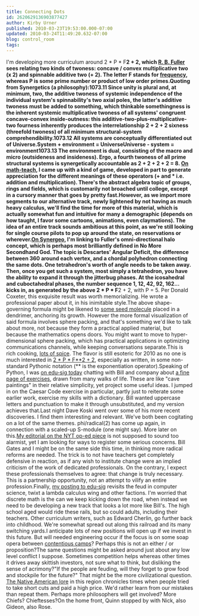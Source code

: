 ```yaml
---
title: Connecting Dots
id: 2620629136903877427
author: Kirby Urner
published: 2010-03-23T19:53:00.000-07:00
updated: 2010-03-24T11:49:20.632-07:00
blog: control_room
tags: 
---
```


I'm developing more curriculum around 2 * P * F**2 + 2, which [R. B. Fuller](http://mybizmo.blogspot.com/2006/02/valentines-day-2006.html) sees relating two kinds of twoness: concave / convex multiplicative two (x 2) and spinnable additive two (+ 2).  The letter F stands for [frequency](http://controlroom.blogspot.com/2009/12/angle-frequency.html), whereas P is some prime number or product of low order primes.Quoting from Synergetics (a philosophy):1073.11 Since unity is plural and, at minimum, two, the additive twoness of systemic independence of the individual system's spinnability's two axial poles, the latter's additive twoness must be added to something, which thinkable somethingness is the inherent systemic multiplicative twoness of all systems' congruent concave-convex inside-outness: this additive-two-plus-multiplicative-two fourness inherently produces the interrelationship 2 + 2 + 2 sixness (threefold twoness) of all minimum structural-system comprehendibility.1073.12  All systems are conceptually differentiated out of Universe.System + environment = UniverseUniverse - system = environment1073.13 The environment is dual, consisting of the macro and micro (outsideness and insideness). Ergo, a fourth twoness of all prime structural systems is synergetically accountable as  2 + 2 + 2 + 2 = 8. [On math-teach](http://mathforum.org/kb/message.jspa?messageID=7018329&tstart=0), I came up with a kind of game, developed in part to generate appreciation for the different meanings of these operators (+ and * i.e. addition and multiplication).  There's the abstract algebra topic of groups, rings and fields, which is customarily not broached until college, except in a cursory manner that goes by pretty fast.However, as we import more segments to our alternative track, newly lightened by not having as much heavy calculus, we'll find the time for more of this material, which is actually somewhat fun and intuitive for many a demographic (depends on how taught, I favor some cartoons, animations, even claymations).  The idea of an entire track sounds ambitious at this point, as we're still looking for single course pilots to pop up around the state, on reservations or wherever.[On Synergeo](http://groups.yahoo.com/group/synergeo/message/58077), I'm linking to Fuller's omni-directional halo concept, which is perhaps most brilliantly defined in No More Secondhand God.  The topic is Descartes' Angular Deficit, the difference between 360 around each vertex, and a chordal polyhedron connecting the same dots.  One tetrahedron's worth of angle needs to be taken away.  Then, once you get such a system, most simply a tetrahedron, you have the ability to expand it through the jitterbug phases.  At the icosahedral and cuboctahedral phases, the number sequence 1, 12, 42, 92, 162... kicks in, as generated by the above 2 * P * F**2 + 2, with P = 5.  Per Donald Coxeter, this exquisite result was worth memorializing.  He wrote a professional paper about it, in his inimitable style.The above shape-governing formula might be likened to [some seed molecule](http://worldgame.blogspot.com/2010/03/towards-nanoscience.html) placed in a dendrimer, anchoring its growth.  However the more formal visualization of said formula involves sphere packing, and that's something we'd like to talk about more, not because they form a practical applied material, but because the mathematics opens doors.  You might want to move to hyper-dimensional sphere packing, which has practical applications in optimizing communications channels, while keeping conversations separate.This is rich cooking, [lots of spice](http://controlroom.blogspot.com/2009/11/spice-trade.html).  The flavor is still esoteric for 2010 as no one is much interested in [2 * P * F**2 + 2](http://www.4dsolutions.net/synergetica/synergetica2.html), especially as written, in some non-standard Pythonic notation (** is the exponentiation operator).Speaking of Python, I was [on edu-sig today](http://mail.python.org/pipermail/edu-sig/2010-March/009867.html) chatting with Bill and company about [a fine page of exercises](http://www.cse.msu.edu/%7Ecse231/PracticeOfComputingUsingPython/index.php), drawn from many walks of life.  These are like "cave paintings" in their relative simplicity, yet project some useful ideas.  I jumped in on the Caesar Code exercise in particular, partly just to reiterate some earlier work, exercise my skills with a dictionary.  Bill wanted uppercase letters and punctuation to make it through unsubstituted, and my version achieves that.Last night Dave Koski went over some of his more recent discoveries.  I find them interesting and relevant.  We've both been cogitating on a lot of the same themes. phi/radical(2) has come up again, in connection with a scaled-up S-module (one might say).  More later on this.[My editorial on the NYT op-ed piece](http://worldgame.blogspot.com/2010/03/responding-to-op-ed.html) is not supposed to sound too alarmist, yet I am looking for ways to register some serious concerns.  Bill Gates and I might be on the same side this time, in thinking more radical reforms are needed.  The trick is to not have teachers get completely defensive in reaction, as if any wish to institute change were an implied criticism of the work of dedicated professionals.  On the contrary, I expect these professionals themselves to agree:  that change is truly necessary.  This is a partnership opportunity, not an attempt to vilify an entire profession.Finally, [my posting to edu-sig](http://mail.python.org/pipermail/edu-sig/2010-March/009867.html) revisits the feud in computer science, twixt a lambda calculus wing and other factions.  I'm worried that discrete math is the can we keep kicking down the road, when instead we need to be developing a new track that looks a lot more like Bill's.  The high school aged would ride these rails, but so could adults, including their teachers.  Other curriculum writers, such as Edward Cherlin, go further back into childhood.  We're somewhat spread out along this railroad and its many switching yards.I anticipate lots of new positions will open up if we invest in this future.  But will needed  engineering occur if the focus is on some soap opera between [contentious camps](http://worldgame.blogspot.com/2010/03/two-track-solution.html)?  Perhaps this is not an either / or proposition?The same questions might be asked around just about any low level conflict I suppose.  Sometimes competition helps whereas other times it drives away skittish investors, not sure what to think, but disliking the sense of acrimony?"If the people are feuding, will they forget to grow food and stockpile for the future?" That might be the more civilizational question.  [The Native American lore](http://controlroom.blogspot.com/2010/03/spring-retreat-continued.html) in this region chronicles times when people tried to take short cuts and paid a high price.  We'd rather learn from our mistakes than repeat them.  Perhaps more philosophers will get involved?  More Chiefs?  Chieftesses?On the home front, Quinn stopped by with Nick, also Gideon, also Rose.[](http://www.flickr.com/photos/17157315@N00/3859887882/)